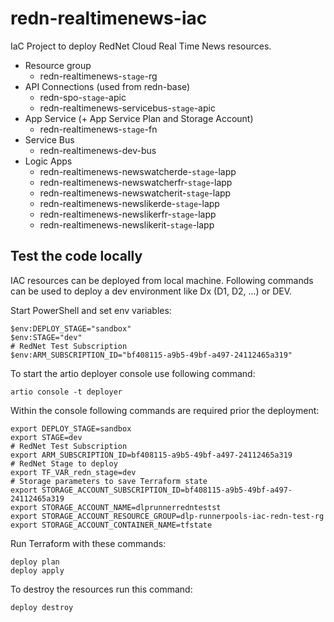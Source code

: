 # redn-realtimenews-iac

IaC Project to deploy RedNet Cloud Real Time News resources.

* Resource group
    * redn-realtimenews-`stage`-rg
* API Connections (used from redn-base)
    * redn-spo-`stage`-apic
    * redn-realtimenews-servicebus-`stage`-apic
* App Service (+ App Service Plan and Storage Account)
    * redn-realtimenews-`stage`-fn
* Service Bus
    * redn-realtimenews-dev-bus
* Logic Apps
    * redn-realtimenews-newswatcherde-`stage`-lapp
    * redn-realtimenews-newswatcherfr-`stage`-lapp
    * redn-realtimenews-newswatcherit-`stage`-lapp
    * redn-realtimenews-newslikerde-`stage`-lapp
    * redn-realtimenews-newslikerfr-`stage`-lapp
    * redn-realtimenews-newslikerit-`stage`-lapp

## Test the code locally

IAC resources can be deployed from local machine. Following commands can be used to deploy a dev environment like Dx (D1, D2, ...) or DEV.

Start PowerShell and set env variables:

```
$env:DEPLOY_STAGE="sandbox"
$env:STAGE="dev"
# RedNet Test Subscription
$env:ARM_SUBSCRIPTION_ID="bf408115-a9b5-49bf-a497-24112465a319"
```

To start the artio deployer console use following command:

```
artio console -t deployer
```

Within the console following commands are required prior the deployment:

```
export DEPLOY_STAGE=sandbox
export STAGE=dev
# RedNet Test Subscription
export ARM_SUBSCRIPTION_ID=bf408115-a9b5-49bf-a497-24112465a319
# RedNet Stage to deploy
export TF_VAR_redn_stage=dev
# Storage parameters to save Terraform state
export STORAGE_ACCOUNT_SUBSCRIPTION_ID=bf408115-a9b5-49bf-a497-24112465a319
export STORAGE_ACCOUNT_NAME=dlprunnerredntestst
export STORAGE_ACCOUNT_RESOURCE_GROUP=dlp-runnerpools-iac-redn-test-rg
export STORAGE_ACCOUNT_CONTAINER_NAME=tfstate
```

Run Terraform with these commands:

```
deploy plan
deploy apply
```

To destroy the resources run this command:

```
deploy destroy
```
